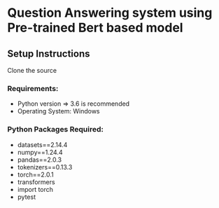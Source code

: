 # Question Answering system using Pre-trained Bert based model


## Setup Instructions
Clone the source



<h3>Requirements:</h3>
<ul>
    <li>Python version => 3.6 is recommended
    <li>Operating System: Windows
</ul>

<h3>Python Packages Required: </h3>
<ul> 
    <li>
        datasets==2.14.4
    <li>
        numpy==1.24.4
    <li>
        pandas==2.0.3
    <li>
        tokenizers==0.13.3
    <li>
        torch==2.0.1
    <li>
        transformers
    <li>
        import torch
    <li>
        pytest

</ul>